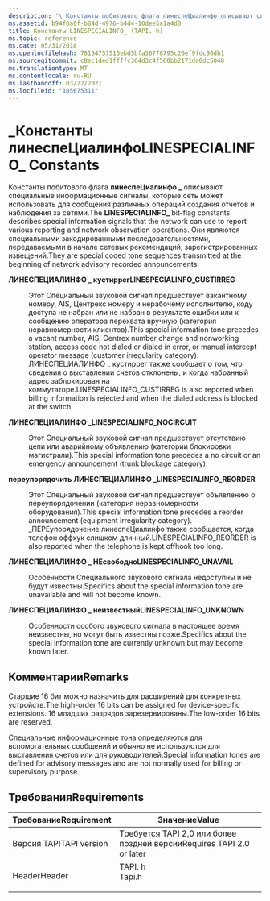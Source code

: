 ```yaml
---
description: '\_Константы побитового флага линеспеЦиалинфо описывают специальные информационные сигналы, которые сеть может использовать для сообщения различных операций создания отчетов и наблюдения за сетями.'
ms.assetid: b94f8a6f-b84d-4976-b4d4-10dee5a1a4d8
title: Константы LINESPECIALINFO_ (TAPI. h)
ms.topic: reference
ms.date: 05/31/2018
ms.openlocfilehash: 78154757515ebd5bfa36778795c26ef9fdc96db1
ms.sourcegitcommit: c8ec1ded1ffffc364d3c4f560bb2171da0dc5040
ms.translationtype: MT
ms.contentlocale: ru-RU
ms.lasthandoff: 03/22/2021
ms.locfileid: "105675311"
---
```

# <a name="linespecialinfo_-constants"></a><span data-ttu-id="a2648-103">\_Константы линеспеЦиалинфо</span><span class="sxs-lookup"><span data-stu-id="a2648-103">LINESPECIALINFO\_ Constants</span></span>

<span data-ttu-id="a2648-104">Константы побитового флага **линеспеЦиалинфо \_** описывают специальные информационные сигналы, которые сеть может использовать для сообщения различных операций создания отчетов и наблюдения за сетями.</span><span class="sxs-lookup"><span data-stu-id="a2648-104">The **LINESPECIALINFO\_** bit-flag constants describes special information signals that the network can use to report various reporting and network observation operations.</span></span> <span data-ttu-id="a2648-105">Они являются специальными закодированными последовательностями, передаваемыми в начале сетевых рекомендаций, зарегистрированных извещений.</span><span class="sxs-lookup"><span data-stu-id="a2648-105">They are special coded tone sequences transmitted at the beginning of network advisory recorded announcements.</span></span>

<dl> <dt>

<span data-ttu-id="a2648-106"><span id="LINESPECIALINFO_CUSTIRREG"></span><span id="linespecialinfo_custirreg"></span>**ЛИНЕСПЕЦИАЛИНФО \_ кустиррег**</span><span class="sxs-lookup"><span data-stu-id="a2648-106"><span id="LINESPECIALINFO_CUSTIRREG"></span><span id="linespecialinfo_custirreg"></span>**LINESPECIALINFO\_CUSTIRREG**</span></span>
</dt> <dd> <dl> <dt>



<span data-ttu-id="a2648-107">Этот Специальный звуковой сигнал предшествует вакантному номеру, AIS, Центрекс номеру и нерабочему исполнителю, коду доступа не набран или не набран в результате ошибки или к сообщению оператора перехвата вручную (категория неравномерности клиентов).</span><span class="sxs-lookup"><span data-stu-id="a2648-107">This special information tone precedes a vacant number, AIS, Centrex number change and nonworking station, access code not dialed or dialed in error, or manual intercept operator message (customer irregularity category).</span></span> <span data-ttu-id="a2648-108">ЛИНЕСПЕЦИАЛИНФО \_ кустиррег также сообщает о том, что сведения о выставлении счетов отклонены, и когда набранный адрес заблокирован на коммутаторе.</span><span class="sxs-lookup"><span data-stu-id="a2648-108">LINESPECIALINFO\_CUSTIRREG is also reported when billing information is rejected and when the dialed address is blocked at the switch.</span></span>


</dt> </dl> </dd> <dt>

<span data-ttu-id="a2648-109"><span id="LINESPECIALINFO_NOCIRCUIT"></span><span id="linespecialinfo_nocircuit"></span>**ЛИНЕСПЕЦИАЛИНФО \_**</span><span class="sxs-lookup"><span data-stu-id="a2648-109"><span id="LINESPECIALINFO_NOCIRCUIT"></span><span id="linespecialinfo_nocircuit"></span>**LINESPECIALINFO\_NOCIRCUIT**</span></span>
</dt> <dd> <dl> <dt>



<span data-ttu-id="a2648-110">Этот Специальный звуковой сигнал предшествует отсутствию цепи или аварийному объявлению (категории блокировки магистрали).</span><span class="sxs-lookup"><span data-stu-id="a2648-110">This special information tone precedes a no circuit or an emergency announcement (trunk blockage category).</span></span>


</dt> </dl> </dd> <dt>

<span data-ttu-id="a2648-111"><span id="LINESPECIALINFO_REORDER"></span><span id="linespecialinfo_reorder"></span>**переупорядочить ЛИНЕСПЕЦИАЛИНФО \_**</span><span class="sxs-lookup"><span data-stu-id="a2648-111"><span id="LINESPECIALINFO_REORDER"></span><span id="linespecialinfo_reorder"></span>**LINESPECIALINFO\_REORDER**</span></span>
</dt> <dd> <dl> <dt>



<span data-ttu-id="a2648-112">Этот Специальный звуковой сигнал предшествует объявлению о переупорядочении (категория неравномерности оборудования).</span><span class="sxs-lookup"><span data-stu-id="a2648-112">This special information tone precedes a reorder announcement (equipment irregularity category).</span></span> <span data-ttu-id="a2648-113">\_ПЕРЕупорядочение линеспеЦиалинфо также сообщается, когда телефон оффхук слишком длинный.</span><span class="sxs-lookup"><span data-stu-id="a2648-113">LINESPECIALINFO\_REORDER is also reported when the telephone is kept offhook too long.</span></span>


</dt> </dl> </dd> <dt>

<span data-ttu-id="a2648-114"><span id="LINESPECIALINFO_UNAVAIL"></span><span id="linespecialinfo_unavail"></span>**ЛИНЕСПЕЦИАЛИНФО \_ НЕсвободно**</span><span class="sxs-lookup"><span data-stu-id="a2648-114"><span id="LINESPECIALINFO_UNAVAIL"></span><span id="linespecialinfo_unavail"></span>**LINESPECIALINFO\_UNAVAIL**</span></span>
</dt> <dd> <dl> <dt>



<span data-ttu-id="a2648-115">Особенности Специального звукового сигнала недоступны и не будут известны.</span><span class="sxs-lookup"><span data-stu-id="a2648-115">Specifics about the special information tone are unavailable and will not become known.</span></span>


</dt> </dl> </dd> <dt>

<span data-ttu-id="a2648-116"><span id="LINESPECIALINFO_UNKNOWN"></span><span id="linespecialinfo_unknown"></span>**ЛИНЕСПЕЦИАЛИНФО \_ неизвестный**</span><span class="sxs-lookup"><span data-stu-id="a2648-116"><span id="LINESPECIALINFO_UNKNOWN"></span><span id="linespecialinfo_unknown"></span>**LINESPECIALINFO\_UNKNOWN**</span></span>
</dt> <dd> <dl> <dt>



<span data-ttu-id="a2648-117">Особенности особого звукового сигнала в настоящее время неизвестны, но могут быть известны позже.</span><span class="sxs-lookup"><span data-stu-id="a2648-117">Specifics about the special information tone are currently unknown but may become known later.</span></span>


</dt> </dl> </dd> </dl>

## <a name="remarks"></a><span data-ttu-id="a2648-118">Комментарии</span><span class="sxs-lookup"><span data-stu-id="a2648-118">Remarks</span></span>

<span data-ttu-id="a2648-119">Старшие 16 бит можно назначить для расширений для конкретных устройств.</span><span class="sxs-lookup"><span data-stu-id="a2648-119">The high-order 16 bits can be assigned for device-specific extensions.</span></span> <span data-ttu-id="a2648-120">16 младших разрядов зарезервированы.</span><span class="sxs-lookup"><span data-stu-id="a2648-120">The low-order 16 bits are reserved.</span></span>

<span data-ttu-id="a2648-121">Специальные информационные тона определяются для вспомогательных сообщений и обычно не используются для выставления счетов или для руководителей.</span><span class="sxs-lookup"><span data-stu-id="a2648-121">Special information tones are defined for advisory messages and are not normally used for billing or supervisory purpose.</span></span>

## <a name="requirements"></a><span data-ttu-id="a2648-122">Требования</span><span class="sxs-lookup"><span data-stu-id="a2648-122">Requirements</span></span>



| <span data-ttu-id="a2648-123">Требование</span><span class="sxs-lookup"><span data-stu-id="a2648-123">Requirement</span></span> | <span data-ttu-id="a2648-124">Значение</span><span class="sxs-lookup"><span data-stu-id="a2648-124">Value</span></span> |
|-------------------------|-----------------------------------------------------------------------------------|
| <span data-ttu-id="a2648-125">Версия TAPI</span><span class="sxs-lookup"><span data-stu-id="a2648-125">TAPI version</span></span><br/> | <span data-ttu-id="a2648-126">Требуется TAPI 2,0 или более поздней версии</span><span class="sxs-lookup"><span data-stu-id="a2648-126">Requires TAPI 2.0 or later</span></span><br/>                                             |
| <span data-ttu-id="a2648-127">Header</span><span class="sxs-lookup"><span data-stu-id="a2648-127">Header</span></span><br/>       | <dl> <span data-ttu-id="a2648-128"><dt>TAPI. h</dt></span><span class="sxs-lookup"><span data-stu-id="a2648-128"><dt>Tapi.h</dt></span></span> </dl> |



 

 




